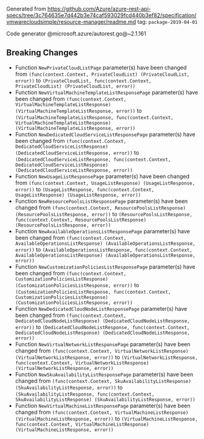 Generated from https://github.com/Azure/azure-rest-api-specs/tree/3c764635e7d442b3e74caf593029fcd440b3ef82/specification/vmwarecloudsimple/resource-manager/readme.md tag: `package-2019-04-01`

Code generator @microsoft.azure/autorest.go@~2.1.161

## Breaking Changes

- Function `NewPrivateCloudListPage` parameter(s) have been changed from `(func(context.Context, PrivateCloudList) (PrivateCloudList, error))` to `(PrivateCloudList, func(context.Context, PrivateCloudList) (PrivateCloudList, error))`
- Function `NewVirtualMachineTemplateListResponsePage` parameter(s) have been changed from `(func(context.Context, VirtualMachineTemplateListResponse) (VirtualMachineTemplateListResponse, error))` to `(VirtualMachineTemplateListResponse, func(context.Context, VirtualMachineTemplateListResponse) (VirtualMachineTemplateListResponse, error))`
- Function `NewDedicatedCloudServiceListResponsePage` parameter(s) have been changed from `(func(context.Context, DedicatedCloudServiceListResponse) (DedicatedCloudServiceListResponse, error))` to `(DedicatedCloudServiceListResponse, func(context.Context, DedicatedCloudServiceListResponse) (DedicatedCloudServiceListResponse, error))`
- Function `NewUsageListResponsePage` parameter(s) have been changed from `(func(context.Context, UsageListResponse) (UsageListResponse, error))` to `(UsageListResponse, func(context.Context, UsageListResponse) (UsageListResponse, error))`
- Function `NewResourcePoolsListResponsePage` parameter(s) have been changed from `(func(context.Context, ResourcePoolsListResponse) (ResourcePoolsListResponse, error))` to `(ResourcePoolsListResponse, func(context.Context, ResourcePoolsListResponse) (ResourcePoolsListResponse, error))`
- Function `NewAvailableOperationsListResponsePage` parameter(s) have been changed from `(func(context.Context, AvailableOperationsListResponse) (AvailableOperationsListResponse, error))` to `(AvailableOperationsListResponse, func(context.Context, AvailableOperationsListResponse) (AvailableOperationsListResponse, error))`
- Function `NewCustomizationPoliciesListResponsePage` parameter(s) have been changed from `(func(context.Context, CustomizationPoliciesListResponse) (CustomizationPoliciesListResponse, error))` to `(CustomizationPoliciesListResponse, func(context.Context, CustomizationPoliciesListResponse) (CustomizationPoliciesListResponse, error))`
- Function `NewDedicatedCloudNodeListResponsePage` parameter(s) have been changed from `(func(context.Context, DedicatedCloudNodeListResponse) (DedicatedCloudNodeListResponse, error))` to `(DedicatedCloudNodeListResponse, func(context.Context, DedicatedCloudNodeListResponse) (DedicatedCloudNodeListResponse, error))`
- Function `NewVirtualNetworkListResponsePage` parameter(s) have been changed from `(func(context.Context, VirtualNetworkListResponse) (VirtualNetworkListResponse, error))` to `(VirtualNetworkListResponse, func(context.Context, VirtualNetworkListResponse) (VirtualNetworkListResponse, error))`
- Function `NewSkuAvailabilityListResponsePage` parameter(s) have been changed from `(func(context.Context, SkuAvailabilityListResponse) (SkuAvailabilityListResponse, error))` to `(SkuAvailabilityListResponse, func(context.Context, SkuAvailabilityListResponse) (SkuAvailabilityListResponse, error))`
- Function `NewVirtualMachineListResponsePage` parameter(s) have been changed from `(func(context.Context, VirtualMachineListResponse) (VirtualMachineListResponse, error))` to `(VirtualMachineListResponse, func(context.Context, VirtualMachineListResponse) (VirtualMachineListResponse, error))`
